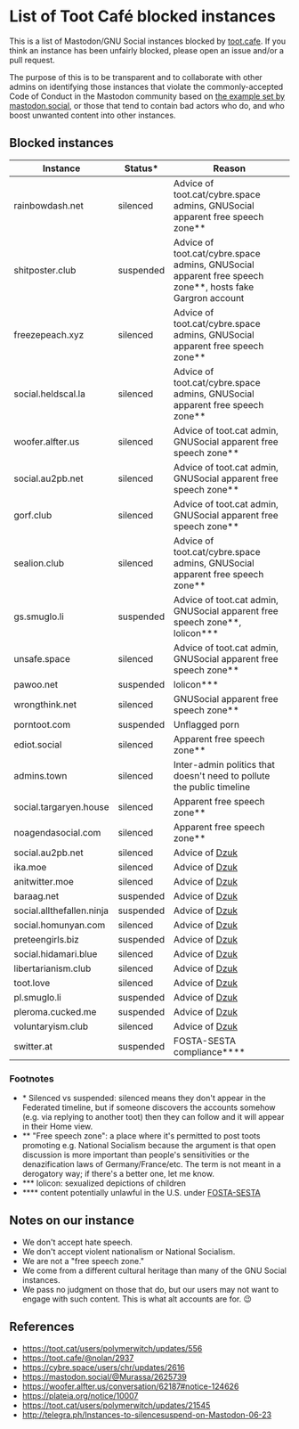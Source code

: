 List of Toot Café blocked instances
=======

This is a list of Mastodon/GNU Social instances blocked by [toot.cafe](https://toot.cafe). If you think an instance has been unfairly blocked, please open an issue and/or a pull request.

The purpose of this is to be transparent and to collaborate with other admins on identifying those instances that violate the commonly-accepted Code of Conduct in the Mastodon community based on [the example set by mastodon.social](https://mastodon.social/about/more), or those that tend to contain bad actors who do, and who boost unwanted content into other instances.

Blocked instances
-------

| Instance | Status\* | Reason |
| ---- | ---- | ---- |
| rainbowdash.net | silenced | Advice of toot.cat/cybre.space admins, GNUSocial apparent free speech zone\*\* |
| shitposter.club | suspended | Advice of toot.cat/cybre.space admins, GNUSocial apparent free speech zone\*\*, hosts fake Gargron account |
| freezepeach.xyz | silenced | Advice of toot.cat/cybre.space admins, GNUSocial apparent free speech zone\*\* |
| social.heldscal.la | silenced | Advice of toot.cat/cybre.space admins, GNUSocial apparent free speech zone\*\* |
| woofer.alfter.us | silenced | Advice of toot.cat admin, GNUSocial apparent free speech zone\*\* |
| social.au2pb.net | silenced | Advice of toot.cat admin, GNUSocial apparent free speech zone\*\* |
| gorf.club | silenced | Advice of toot.cat admin, GNUSocial apparent free speech zone\*\* |
| sealion.club | silenced | Advice of toot.cat/cybre.space admins, GNUSocial apparent free speech zone\*\* |
| gs.smuglo.li | suspended | Advice of toot.cat admin, GNUSocial apparent free speech zone\*\*, lolicon\*\*\* |
| unsafe.space | silenced | Advice of toot.cat admin, GNUSocial apparent free speech zone\*\* |
| pawoo.net | suspended | lolicon\*\*\* |
| wrongthink.net | silenced | GNUSocial apparent free speech zone\*\* |
| porntoot.com | suspended | Unflagged porn |
| ediot.social | silenced | Apparent free speech zone\*\* |
| admins.town | silenced | Inter-admin politics that doesn't need to pollute the public timeline |
| social.targaryen.house | silenced | Apparent free speech zone\*\* |
| noagendasocial.com | silenced | Apparent free speech zone\*\* |
| social.au2pb.net | silenced | Advice of [Dzuk][] |
| ika.moe | silenced | Advice of [Dzuk][] |
| anitwitter.moe | silenced | Advice of [Dzuk][] |
| baraag.net | suspended | Advice of [Dzuk][] |
| social.allthefallen.ninja | suspended | Advice of [Dzuk][] |
| social.homunyan.com | silenced | Advice of [Dzuk][] |
| preteengirls.biz | suspended | Advice of [Dzuk][] |
| social.hidamari.blue | silenced | Advice of [Dzuk][] |
| libertarianism.club | silenced | Advice of [Dzuk][] |
| toot.love | silenced | Advice of [Dzuk][] |
| pl.smuglo.li | suspended | Advice of [Dzuk][] |
| pleroma.cucked.me | suspended | Advice of [Dzuk][] |
| voluntaryism.club | silenced | Advice of [Dzuk][] |
| switter.at | suspended | FOSTA-SESTA compliance\*\*\*\* |

[Dzuk]: http://telegra.ph/Instances-to-silencesuspend-on-Mastodon-06-23

### Footnotes

- \* Silenced vs suspended: silenced means they don't appear in the Federated timeline, but if someone discovers the accounts somehow (e.g. via replying to another toot) then they can follow and it will appear in their Home view.
- \*\* "Free speech zone": a place where it's permitted to post toots promoting e.g. National Socialism because the argument is that open discussion is more important than people's sensitivities or the denazification laws of Germany/France/etc. The term is not meant in a derogatory way; if there's a better one, let me know.
- \*\*\* lolicon: sexualized depictions of children
- \*\*\*\* content potentially unlawful in the U.S. under [FOSTA-SESTA](https://en.wikipedia.org/wiki/Stop_Enabling_Sex_Traffickers_Act)

Notes on our instance
-----

- We don't accept hate speech.
- We don't accept violent nationalism or National Socialism.
- We are not a "free speech zone."
- We come from a different cultural heritage than many of the GNU Social instances.
- We pass no judgment on those that do, but our users may not want to engage with such content. This is what alt accounts are for. 😉

References
----

- https://toot.cat/users/polymerwitch/updates/556
- https://toot.cafe/@nolan/2937
- https://cybre.space/users/chr/updates/2616
- https://mastodon.social/@Murassa/2625739
- https://woofer.alfter.us/conversation/62187#notice-124626
- https://plateia.org/notice/10007
- https://toot.cat/users/polymerwitch/updates/21545
- http://telegra.ph/Instances-to-silencesuspend-on-Mastodon-06-23
